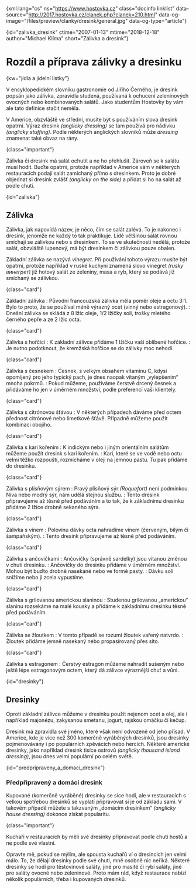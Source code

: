 
{xml:lang="cs" ns="https://www.hostovka.cz" class="docinfo linklist" data-source="http://2017.hostovka.cz/clanek.php?clanek=210.html" data-og-image="/files/preview/clanky/dresink/general.jpg" data-og-type="article"}

{id="zalivka_dresink" ctime="2007-01-13" mtime="2018-12-18" author="Michael Klíma" short="Zálivka a dresink"}

# Rozdíl a příprava zálivky a dresinku

{kw="jídla a jídelní lístky"}

V encyklopedickém slovníku gastronomie od Jiřího Černého, je dresink popsán jako zálivka, zpravidla studená, používaná k ochucení zeleninových ovocných nebo kombinovaných salátů. Jako studentům Hostovky by vám ale tato definice stačit neměla.

V Americe, obzvláště ve střední, musíte být s používáním slova dresink opatrní. Výraz dresink _(anglicky dressing)_ se tam používá pro nádivku _(anglicky stuffing)_. Podle některých anglických slovníků může _dressing_ znamenat také obvaz na rány.

{class="important"}

Zálivka či dresink má salát ochutit a ne ho přehlušit. Zároveň se k salátu musí hodit. Buďte opatrní, protože například v Americe vám v některých restauracích podají salát zamíchaný přímo s dresinkem. Proto je dobré objednat si dresink zvlášť _(anglicky on the side)_ a přidat si ho na salát až podle chuti.

{id="zalivka"}

## Zálivka

Zálivka, jak napovídá název, je něco, čím se salát zalévá. To je nakonec i dresink, jenomže ne každý to tak praktikuje. Lidé většinou salát rovnou smíchají se zálivkou nebo s dresinkem. To se ve skutečnosti nedělá, protože salát, obzvláště lupenový, má být dresinkem či zálivkou pouze obalen.

Základní zálivka se nazývá _vinegret_. Při používání tohoto výrazu musíte být opatrní, protože například v ruské kuchyni znamená slovo vinegret _(rusky винегрет)_ již hotový salát ze zeleniny, masa a ryb, který se podává již smíchaný se zálivkou.

{class="card"}

Základní zálivka
:   Původní francouzská zálivka měla poměr oleje a octu 3:1. Bylo to proto, že se používal méně výrazný ocet (vinný nebo estragonový).
:   Dnešní zálivka se skládá z 8 lžic oleje, 1/2 lžičky soli, trošky mletého černého pepře a ze 2 lžic octa.

{class="card"}

Zálivka s hořčicí
:   K základní zálivce přidáme 1 lžičku vaší oblíbené hořčice.
:   Je nutno podotknout, že kremžská hořčice se do zálivky moc nehodí.

{class="card"}

Zálivka s česnekem
:   Česnek, s velkým obsahem vitamínu C, kdysi opomíjený pro jeho typický pach, je dnes naopak vítaným „vylepšením“ mnoha pokrmů.
:   Pokud můžeme, používáme čerstvě drcený česnek a přidáváme ho jen v úměrném množství, podle preferencí vaši klientely.

{class="card"}

Zálivka s citrónovou šťávou
:   V některých případech dáváme před octem přednost citrónové nebo limetkové šťávě. Případně můžeme použít kombinaci obojího.

{class="card"}

Zálivka s kari kořením
:   K indickým nebo i jiným orientálním salátům můžeme použít dresink s kari kořením.
:   Kari, které se ve vodě nebo octu velmi těžko rozpouští, rozmícháme v oleji na jemnou pastu. Tu pak přidáme do dresinku.

{class="card"}

Zálivka s plísňovým sýrem
:   Pravý plísňový sýr _(Roquefort)_ není podmínkou. Niva nebo modrý sýr, nám udělá stejnou službu.
:   Tento dresink připravujeme až těsně před podáváním a to tak, že k základnímu dresinku přidáme 2 lžíce drobně sekaného sýra.

{class="card"}

Zálivka s vínem
:   Polovinu dávky octa nahradíme vínem (červeným, bílým či šampaňským).
:   Tento dresink připravujeme až těsně před podáváním.

{class="card"}

Zálivka s ančovičkami
:   Ančovičky (správně sardelky) jsou vítanou změnou v chuti dresinku.
:   Ančovičky do dresinku přidáme v úměrném množství. Mohou být buďto drobně nasekané nebo ve formě pasty.
:   Dávku soli snížíme nebo ji zcela vypustíme.

{class="card"}

Zálivka s grilovanou americkou slaninou
:   Studenou grilovanou „americkou“ slaninu rozsekáme na malé kousky a přidáme k základnímu dresinku těsně před podáváním.

{class="card"}

Zálivka se žloutkem
:   V tomto případě se rozumí žloutek vařený natvrdo.
:   Žloutek přidáme jemně nasekaný nebo propasírovaný přes síto.

{class="card"}

Zálivka s estragonem
:   Čerstvý estragon můžeme nahradit sušeným nebo ještě lépe estragonovým octem, který dá zálivce výraznější chuť a vůni.

{id="dresinky"}

## Dresinky

Oproti základní zálivce můžeme v dresinku použít nejenom ocet a olej, ale i například majonézu, zakysanou smetanu, jogurt, rajskou omáčku či kečup.

Dresink má zpravidla své jméno, které však není odvozené od jeho přísad. V Americe, kde je více než 300 komerčně vyráběných dresinků, jsou dresinky pojmenovávány i po populárních zpěvácích nebo hercích. Některé americké dresinky, jako například dresink tisíce ostrovů _(anglicky thousand island dressing)_, jsou dnes velmi populární po celém světě.

{id="predpripraveny\_a\_domaci_dresink"}

### Předpřipravený a domácí dresink

Kupované (komerčně vyráběné) dresinky se sice hodí, ale v restauracích s velkou spotřebou dresinků se vyplatí připravovat si je od základu sami. V takovém případě můžete s takzvaným „domácím dresinkem“ _(anglicky house dressing)_ dokonce získat popularitu.

{class="important"}

Kuchaři v restauracích by měli své dresinky připravovat podle chuti hostů a ne podle své vlastní.

Opravte mě, pokud se mýlím, ale spousta kuchařů ví o dresincích jen velmi málo. To, že dělají dresinky podle své chuti, mně osobně nic neříká. Některé dresinky se hodí pro těstovinové saláty, jiné pro masité či rybí saláty, jiné pro saláty ovocné nebo zeleninové. Proto mám rád, když restaurace nabízí několik populárních, třeba i kupovaných dresinků.

